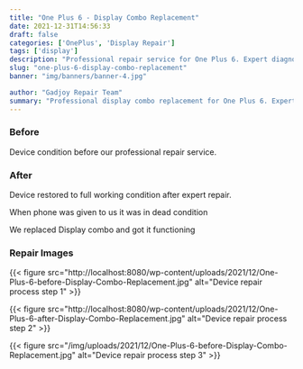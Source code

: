 ```yaml
---
title: "One Plus 6 - Display Combo Replacement"
date: 2021-12-31T14:56:33
draft: false
categories: ['OnePlus', 'Display Repair']
tags: ['display']
description: "Professional repair service for One Plus 6. Expert diagnosis and quality repairs in Bangalore."
slug: "one-plus-6-display-combo-replacement"
banner: "img/banners/banner-4.jpg"

author: "Gadjoy Repair Team"
summary: "Professional display combo replacement for One Plus 6. Expert technicians, quality parts, warranty included."
---
```


### Before

Device condition before our professional repair service.

### After

Device restored to full working condition after expert repair.

When phone was given to us it was in dead condition

We replaced Display combo and got it functioning

### Repair Images

{{< figure src="http://localhost:8080/wp-content/uploads/2021/12/One-Plus-6-before-Display-Combo-Replacement.jpg" alt="Device repair process step 1" >}}

{{< figure src="http://localhost:8080/wp-content/uploads/2021/12/One-Plus-6-after-Display-Combo-Replacement.jpg" alt="Device repair process step 2" >}}

{{< figure src="/img/uploads/2021/12/One-Plus-6-before-Display-Combo-Replacement.jpg" alt="Device repair process step 3" >}}

